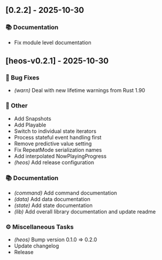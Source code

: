 ## [0.2.2] - 2025-10-30

### 📚 Documentation

- Fix module level documentation
## [heos-v0.2.1] - 2025-10-30

### 🐛 Bug Fixes

- *(warn)* Deal with new lifetime warnings from Rust 1.90

### 💼 Other

- Add Snapshots
- Add Playable
- Switch to individual state iterators
- Process stateful event handling first
- Remove predictive value setting
- Fix RepeatMode serialization names
- Add interpolated NowPlayingProgress
- *(heos)* Add release configuration

### 📚 Documentation

- *(command)* Add command documentation
- *(data)* Add data documentation
- *(state)* Add state documentation
- *(lib)* Add overall library documentation and update readme

### ⚙️ Miscellaneous Tasks

- *(heos)* Bump version 0.1.0 => 0.2.0
- Update changelog
- Release
